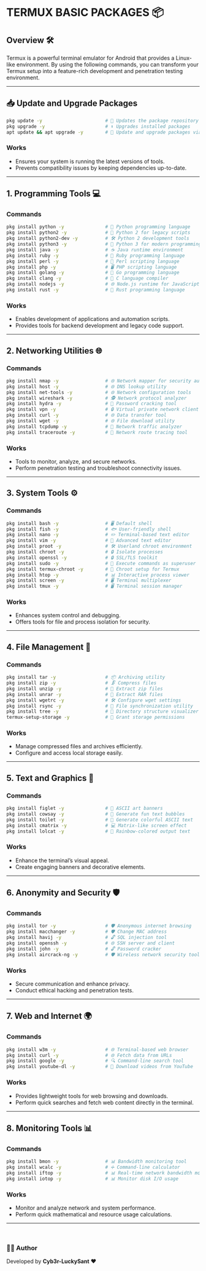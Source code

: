 # TERMUX BASIC PACKAGES 📦

## Overview 🛠️
Termux is a powerful terminal emulator for Android that provides a Linux-like environment. By using the following commands, you can transform your Termux setup into a feature-rich development and penetration testing environment.

---

## 📥 Update and Upgrade Packages

```bash
pkg update -y                       # 🔄 Updates the package repository
pkg upgrade -y                      # ⬆️ Upgrades installed packages
apt update && apt upgrade -y        # 🔄 Update and upgrade packages via apt
```

### **Works**
- Ensures your system is running the latest versions of tools.
- Prevents compatibility issues by keeping dependencies up-to-date.

---

## 1. **Programming Tools** 💻

### Commands
```bash
pkg install python -y               # 🐍 Python programming language
pkg install python2 -y              # 🐍 Python 2 for legacy scripts
pkg install python2-dev -y          # 🛠️ Python 2 development tools
pkg install python3 -y              # 🐍 Python 3 for modern programming
pkg install java -y                 # ☕ Java runtime environment
pkg install ruby -y                 # 💎 Ruby programming language
pkg install perl -y                 # 📝 Perl scripting language
pkg install php -y                  # 🖥️ PHP scripting language
pkg install golang -y               # 🚀 Go programming language
pkg install clang -y                # 🔧 C language compiler
pkg install nodejs -y               # 🌐 Node.js runtime for JavaScript
pkg install rust -y                 # 🦀 Rust programming language
```

### **Works**
- Enables development of applications and automation scripts.
- Provides tools for backend development and legacy code support.

---

## 2. **Networking Utilities** 🌐

### Commands
```bash
pkg install nmap -y                 # 🌐 Network mapper for security auditing
pkg install host -y                 # 🌐 DNS lookup utility
pkg install net-tools -y            # 🌐 Network configuration tools
pkg install wireshark -y            # 🕵️ Network protocol analyzer
pkg install hydra -y                # 🐍 Password cracking tool
pkg install vpn -y                  # 🔒 Virtual private network client
pkg install curl -y                 # 🌐 Data transfer tool
pkg install wget -y                 # 🌐 File download utility
pkg install tcpdump -y              # 📡 Network traffic analyzer
pkg install traceroute -y           # 🔎 Network route tracing tool
```

### **Works**
- Tools to monitor, analyze, and secure networks.
- Perform penetration testing and troubleshoot connectivity issues.

---

## 3. **System Tools** ⚙️

### Commands
```bash
pkg install bash -y                 # 🖥️ Default shell
pkg install fish -y                 # 🐟 User-friendly shell
pkg install nano -y                 # ✏️ Terminal-based text editor
pkg install vim -y                  # 📝 Advanced text editor
pkg install proot -y                # 🛠️ Userland chroot environment
pkg install chroot -y               # 🔒 Isolate processes
pkg install openssl -y              # 🔒 SSL/TLS toolkit
pkg install sudo -y                 # 🔑 Execute commands as superuser
pkg install termux-chroot -y        # 📂 Chroot setup for Termux
pkg install htop -y                 # 📊 Interactive process viewer
pkg install screen -y               # 🖥️ Terminal multiplexer
pkg install tmux -y                 # 🖥️ Terminal session manager
```

### **Works**
- Enhances system control and debugging.
- Offers tools for file and process isolation for security.

---

## 4. **File Management** 📁

### Commands
```bash
pkg install tar -y                  # 📦 Archiving utility
pkg install zip -y                  # 🗜️ Compress files
pkg install unzip -y                # 📂 Extract zip files
pkg install unrar -y                # 📂 Extract RAR files
pkg install wgetrc -y               # 🛠️ Configure wget settings
pkg install rsync -y                # 🔄 File synchronization utility
pkg install tree -y                 # 🌲 Directory structure visualizer
termux-setup-storage -y             # 📂 Grant storage permissions
```

### **Works**
- Manage compressed files and archives efficiently.
- Configure and access local storage easily.

---

## 5. **Text and Graphics** 🎨

### Commands
```bash
pkg install figlet -y               # 🎨 ASCII art banners
pkg install cowsay -y               # 🐄 Generate fun text bubbles
pkg install toilet -y               # 🎨 Generate colorful ASCII text
pkg install cmatrix -y              # 💻 Matrix-like screen effect
pkg install lolcat -y               # 🌈 Rainbow-colored output text
```

### **Works**
- Enhance the terminal’s visual appeal.
- Create engaging banners and decorative elements.

---

## 6. **Anonymity and Security** 🛡️

### Commands
```bash
pkg install tor -y                  # 🛡️ Anonymous internet browsing
pkg install macchanger -y           # 🛡️ Change MAC address
pkg install havij -y                # 🔓 SQL injection tool
pkg install openssh -y              # 🌐 SSH server and client
pkg install john -y                 # 🔓 Password cracker
pkg install aircrack-ng -y          # 🛡️ Wireless network security tool
```

### **Works**
- Secure communication and enhance privacy.
- Conduct ethical hacking and penetration tests.

---

## 7. **Web and Internet** 🌍

### Commands
```bash
pkg install w3m -y                  # 🌐 Terminal-based web browser
pkg install curl -y                 # 🌐 Fetch data from URLs
pkg install google -y               # 🔍 Command-line search tool
pkg install youtube-dl -y           # 🎥 Download videos from YouTube
```

### **Works**
- Provides lightweight tools for web browsing and downloads.
- Perform quick searches and fetch web content directly in the terminal.

---

## 8. **Monitoring Tools** 📊

### Commands
```bash
pkg install bmon -y                 # 📊 Bandwidth monitoring tool
pkg install wcalc -y                # ➗ Command-line calculator
pkg install iftop -y                # 📊 Real-time network bandwidth monitor
pkg install iotop -y                # 📊 Monitor disk I/O usage
```

### **Works**
- Monitor and analyze network and system performance.
- Perform quick mathematical and resource usage calculations.

---
<br>

### 👨‍💻 Author  
Developed by **Cyb3r-LuckySant** ❤️  
